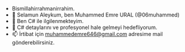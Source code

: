 - Bismillahirrahmanirrahim.
- 👋 Selamun Aleykum, ben Muhammed Emre URAL (@06muhammed)
- 👀 Ben C# ile ilgilenmekteyim.
- 🌱 C# detaylarını ve profesyonel hale gelmeyi hedefliyorum.
- 📫 İrtibat için muhammedemre646@gmail.com adresime mail gönderebilirsiniz.
